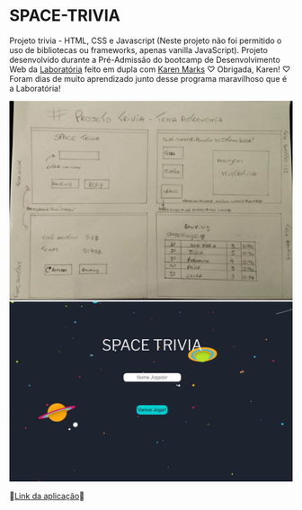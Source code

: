 # SPACE-TRIVIA
Projeto trivia - HTML, CSS e Javascript (Neste projeto não foi permitido o uso de bibliotecas ou frameworks, apenas vanilla JavaScript). Projeto desenvolvido durante a Pré-Admissão do bootcamp de Desenvolvimento Web da <a href="https://www.laboratoria.la/br">Laboratória</a> feito em dupla com <a href="https://github.com/KarenMarks87">Karen Marks</a> ♡ Obrigada, Karen! ♡ Foram dias de muito aprendizado junto desse programa maravilhoso que é a Laboratória!

![prototipo](/img/prototipo.jpg)
![trivia](/img/tela-inicio-trivia.jpg)

🔗[Link da aplicação](https://inquisitive-panda-4aea4a.netlify.app/)🔗
